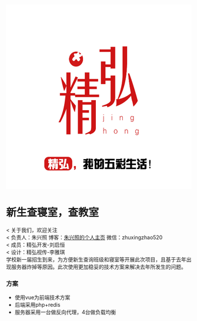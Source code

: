 <img src="./jhwl-logo.jpg" width="600" height="500">

新生查寝室，查教室  
================  

< 关于我们，欢迎关注  
< 负责人：朱兴照 博客：[朱兴照的个人主页](zxz.zjutjh.com) 微信：zhuxingzhao520  
< 成员：精弘开发-刘启恒  
< 设计：精弘视传-李雅琪  
学校新一届招生到来，为方便新生查询班级和寝室等开展此次项目，且基于去年出现服务器炸掉等原因。此次使用更加稳妥的技术方案来解决去年所发生的问题。  
### 方案
* 使用vue为前端技术方案
* 后端采用php+redis
* 服务器采用一台做反向代理，4台做负载均衡




